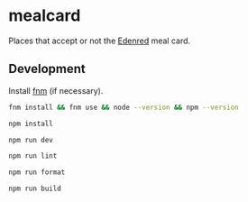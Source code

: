 # mealcard

Places that accept or not the [Edenred](https://edenred.pt/) meal card.

## Development

Install [fnm](https://github.com/Schniz/fnm) (if necessary).

```bash
fnm install && fnm use && node --version && npm --version
```

```bash
npm install
```

```bash
npm run dev
```

```bash
npm run lint
```

```bash
npm run format
```

```bash
npm run build
```
